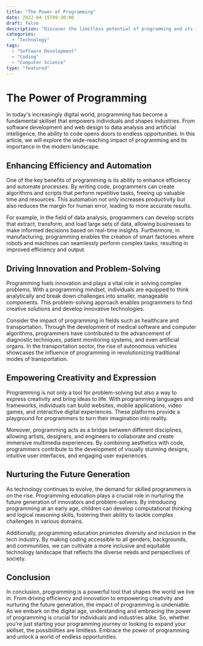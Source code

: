 ```yaml
--- 
title: "The Power of Programming"
date: 2022-04-15T09:30:00
draft: false
description: "Discover the limitless potential of programming and its impact on the modern world."
categories: 
  - "Technology"
tags: 
  - "Software Development"
  - "Coding"
  - "Computer Science"
type: "featured"
--- 
```


# The Power of Programming

In today's increasingly digital world, programming has become a fundamental skillset that empowers individuals and shapes industries. From software development and web design to data analysis and artificial intelligence, the ability to code opens doors to endless opportunities. In this article, we will explore the wide-reaching impact of programming and its importance in the modern landscape.

## Enhancing Efficiency and Automation

One of the key benefits of programming is its ability to enhance efficiency and automate processes. By writing code, programmers can create algorithms and scripts that perform repetitive tasks, freeing up valuable time and resources. This automation not only increases productivity but also reduces the margin for human error, leading to more accurate results.

For example, in the field of data analysis, programmers can develop scripts that extract, transform, and load large sets of data, allowing businesses to make informed decisions based on real-time insights. Furthermore, in manufacturing, programming enables the creation of smart factories where robots and machines can seamlessly perform complex tasks, resulting in improved efficiency and output.

## Driving Innovation and Problem-Solving

Programming fuels innovation and plays a vital role in solving complex problems. With a programming mindset, individuals are equipped to think analytically and break down challenges into smaller, manageable components. This problem-solving approach enables programmers to find creative solutions and develop innovative technologies.

Consider the impact of programming in fields such as healthcare and transportation. Through the development of medical software and computer algorithms, programmers have contributed to the advancement of diagnostic techniques, patient monitoring systems, and even artificial organs. In the transportation sector, the rise of autonomous vehicles showcases the influence of programming in revolutionizing traditional modes of transportation.

## Empowering Creativity and Expression

Programming is not only a tool for problem-solving but also a way to express creativity and bring ideas to life. With programming languages and frameworks, individuals can build websites, mobile applications, video games, and interactive digital experiences. These platforms provide a playground for programmers to turn their imagination into reality.

Moreover, programming acts as a bridge between different disciplines, allowing artists, designers, and engineers to collaborate and create immersive multimedia experiences. By combining aesthetics with code, programmers contribute to the development of visually stunning designs, intuitive user interfaces, and engaging user experiences.

## Nurturing the Future Generation

As technology continues to evolve, the demand for skilled programmers is on the rise. Programming education plays a crucial role in nurturing the future generation of innovators and problem-solvers. By introducing programming at an early age, children can develop computational thinking and logical reasoning skills, fostering their ability to tackle complex challenges in various domains.

Additionally, programming education promotes diversity and inclusion in the tech industry. By making coding accessible to all genders, backgrounds, and communities, we can cultivate a more inclusive and equitable technology landscape that reflects the diverse needs and perspectives of society.

## Conclusion

In conclusion, programming is a powerful tool that shapes the world we live in. From driving efficiency and innovation to empowering creativity and nurturing the future generation, the impact of programming is undeniable. As we embark on the digital age, understanding and embracing the power of programming is crucial for individuals and industries alike. So, whether you're just starting your programming journey or looking to expand your skillset, the possibilities are limitless. Embrace the power of programming and unlock a world of endless opportunities.
